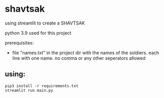 # shavtsak

using streamlit to create a SHAVTSAK

python 3.9 used for this project

prerequisites:
* file "names.txt" in the project dir with the names of the soldiers. each line with one name. no comma or any other seperators allowed

## using:
```
pip3 install -r requirements.txt
streamlit run main.py
```
